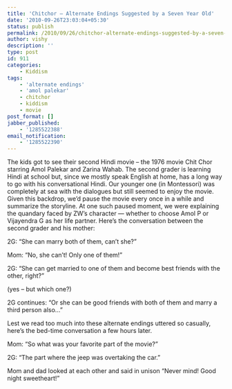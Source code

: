 ```yaml
---
title: 'Chitchor – Alternate Endings Suggested by a Seven Year Old'
date: '2010-09-26T23:03:04+05:30'
status: publish
permalink: /2010/09/26/chitchor-alternate-endings-suggested-by-a-seven-year-old
author: vishy
description: ''
type: post
id: 911
categories: 
    - Kiddism
tags:
    - 'alternate endings'
    - 'amol palekar'
    - chitchor
    - kiddism
    - movie
post_format: []
jabber_published:
    - '1285522388'
email_notification:
    - '1285522390'
---
```

The kids got to see their second Hindi movie – the 1976 movie Chit Chor starring Amol Palekar and Zarina Wahab. The second grader is learning Hindi at school but, since we mostly speak English at home, has a long way to go with his conversational Hindi. Our younger one (in Montessori) was completely at sea with the dialogues but still seemed to enjoy the movie. Given this backdrop, we’d pause the movie every once in a while and summarize the storyline. At one such paused moment, we were explaining the quandary faced by ZW’s character — whether to choose Amol P or Vijayendra G as her life partner. Here’s the conversation between the second grader and his mother:

2G: “She can marry both of them, can’t she?”

Mom: “No, she can’t! Only one of them!”

2G: “She can get married to one of them and become best friends with the other, right?”

(yes – but which one?)

2G continues: “Or she can be good friends with both of them and marry a third person also…”

Lest we read too much into these alternate endings uttered so casually, here’s the bed-time conversation a few hours later.

Mom: “So what was your favorite part of the movie?”

2G: “The part where the jeep was overtaking the car.”

Mom and dad looked at each other and said in unison “Never mind! Good night sweetheart!”